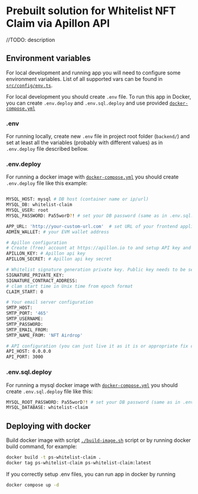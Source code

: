 # Prebuilt solution for Whitelist NFT Claim via Apillon API

//TODO: description

## Environment variables

For local development and running app you will need to configure some environment variables. List of all supported vars can be found in [`src/config/env.ts`](/src/config/env.ts). 

For local development you should create `.env` file. To run this app in Docker, you can create `.env.deploy` and `.env.sql.deploy` and use provided [`docker-compose.yml`](/docker-compose.yml)

### .env

For running locally, create new `.env` file in project root folder (`backend/`) and set at least all the variables (probably with different values) as in `.env.deploy` file described bellow.

### .env.deploy

For running a docker image with [`docker-compose.yml`](/docker-compose.yml) you should create `.env.deploy` file like this example:

```sh

MYSQL_HOST: mysql # DB host (container name or ip/url)
MYSQL_DB: whitelist-claim
MYSQL_USER: root
MYSQL_PASSWORD: Pa55worD?! # set your DB password (same as in .env.sql.deploy)

APP_URL: 'http://your-custom-url.com'  # set URL of your frontend application
ADMIN_WALLET: # your EVM wallet address 

# Apillon configuration
# Create (free) account at https://apillon.io to and setup API key and NFT collection
APILLON_KEY: # Apillon api key
APILLON_SECRET: # Apillon api key secret

# Whitelist signature generation private key. Public key needs to be set on chain on the contract.
SIGNATURE_PRIVATE_KEY:
SIGNATURE_CONTRACT_ADDRESS: 
# clam start time in Unix time from epoch format
CLAIM_START: 0

# Your email server configuration
SMTP_HOST: 
SMTP_PORT: '465'
SMTP_USERNAME: 
SMTP_PASSWORD: 
SMTP_EMAIL_FROM: 
SMTP_NAME_FROM: 'NFT Airdrop'

# API configuration (you can just live it as it is or appropriate fix dockerfile and compose)
API_HOST: 0.0.0.0
API_PORT: 3000
```

### .env.sql.deploy

For running a mysql docker image with [`docker-compose.yml`](/docker-compose.yml) you should create `.env.sql.deploy` file like this:

```sh
MYSQL_ROOT_PASSWORD: Pa55worD?! # set your DB password (same as in .env.deploy)
MYSQL_DATABASE: whitelist-claim

```
## Deploying with docker

Build docker image with script [`./build-image.sh`](/build-image.sh) script or by running docker build command, for example:

```sh
docker build -t ps-whitelist-claim .
docker tag ps-whitelist-claim ps-whitelist-claim:latest
```

If you correctly setup .env files, you can run app in docker by running

```sh
docker compose up -d
```